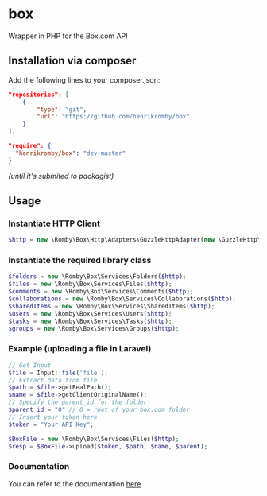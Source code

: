 # box
Wrapper in PHP for the Box.com API

## Installation via composer

Add the following lines to your composer.json:
```json
"repositories": [  
    {
        "type": "git",
        "url": "https://github.com/henrikromby/box"
    }
],

"require": {
  "henrikromby/box": "dev-master"
}
```
_(until it's submited to packagist)_

## Usage

### Instantiate HTTP Client
```php
$http = new \Romby\Box\Http\Adapters\GuzzleHttpAdapter(new \GuzzleHttp\Client())
```

### Instantiate the required library class
```php
$folders = new \Romby\Box\Services\Folders($http);
$files = new \Romby\Box\Services\Files($http);
$comments = new \Romby\Box\Services\Comments($http);
$collaborations = new \Romby\Box\Services\Collaborations($http);
$sharedItems = new \Romby\Box\Services\SharedItems($http);
$users = new \Romby\Box\Services\Users($http);
$tasks = new \Romby\Box\Services\Tasks($http);
$groups = new \Romby\Box\Services\Groups($http);
```

### Example (uploading a file in Laravel)
```php
// Get Input
$file = Input::file('file');
// Extract data from file
$path = $file->getRealPath();
$name = $file->getClientOriginalName();
// Specify the parent_id for the folder
$parent_id = "0" // 0 = root of your box.com folder
// Insert your token here
$token = "Your API Key";

$BoxFile = new \Romby\Box\Services\Files($http);
$resp = $BoxFile->upload($token, $path, $name, $parent);
```

### Documentation
You can refer to the documentation [here](docs/)